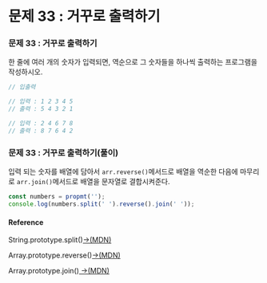 # 문제 33 : 거꾸로 출력하기

### 문제 33 : 거꾸로 출력하기 

한 줄에 여러 개의 숫자가 입력되면, 역순으로 그 숫자들을 하나씩 출력하는 프로그램을 작성하시오.

```javascript
// 입출력

// 입력 : 1 2 3 4 5
// 출력 : 5 4 3 2 1

// 입력 : 2 4 6 7 8
// 출력 : 8 7 6 4 2
```

### 문제 33 : 거꾸로 출력하기\(풀이\)

 입력 되는 숫자를 배열에 담아서 `arr.reverse()`메서드로 배열을 역순한 다음에 마무리로 `arr.join()`메서드로 배열을 문자열로 결합시켜준다.

```javascript
const numbers = propmt('');
console.log(numbers.split(' ').reverse().join(' '));
```

#### Reference

String.prototype.split\(\)[→\(MDN\)](https://developer.mozilla.org/ko/docs/Web/JavaScript/Reference/Global_Objects/String/split)

Array.prototype.reverse\(\)[→\(MDN\)](https://developer.mozilla.org/ko/docs/Web/JavaScript/Reference/Global_Objects/Array/reverse)

Array.prototype.join\(\)[ →\(MDN\)](https://developer.mozilla.org/ko/docs/Web/JavaScript/Reference/Global_Objects/Array/join)

